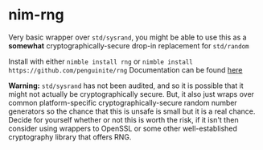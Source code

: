 # nim-rng

Very basic wrapper over `std/sysrand`, you might be able to use this as a **somewhat** cryptographically-secure drop-in replacement for `std/random`

Install with either `nimble install rng` or `nimble install https://github.com/penguinite/rng`
Documentation can be found [here](https://penguinite.github.io/rng)

**Warning:** `std/sysrand` has not been audited, and so it is possible that it might not actually be cryptographically secure. But, it also just wraps over common platform-specific cryptographically-secure random number generators so the chance that this is unsafe is small but it is a real chance. Decide for yourself whether or not this is worth the risk, if it isn't then consider using wrappers to OpenSSL or some other well-established cryptography library that offers RNG.
